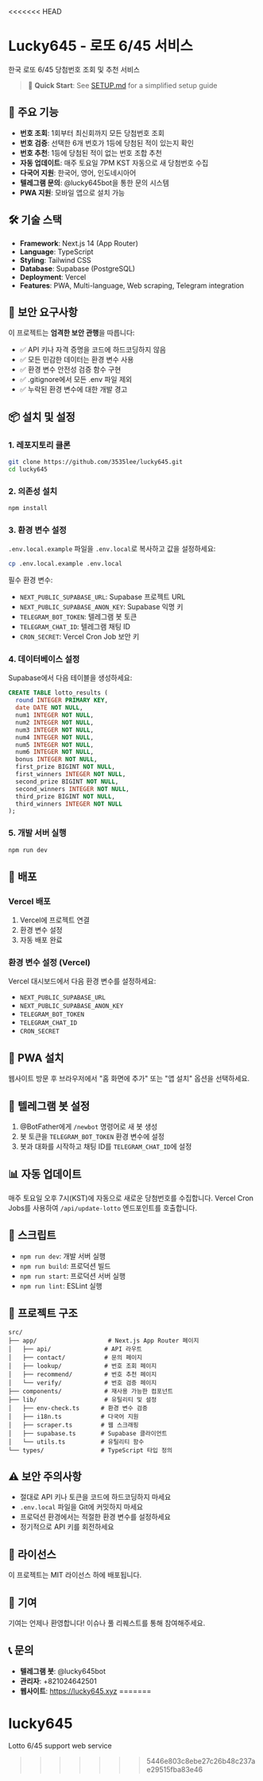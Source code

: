 <<<<<<< HEAD
# Lucky645 - 로또 6/45 서비스

한국 로또 6/45 당첨번호 조회 및 추천 서비스

> 🚀 **Quick Start**: See [SETUP.md](./SETUP.md) for a simplified setup guide

## 🚀 주요 기능

- **번호 조회**: 1회부터 최신회까지 모든 당첨번호 조회
- **번호 검증**: 선택한 6개 번호가 1등에 당첨된 적이 있는지 확인
- **번호 추천**: 1등에 당첨된 적이 없는 번호 조합 추천
- **자동 업데이트**: 매주 토요일 7PM KST 자동으로 새 당첨번호 수집
- **다국어 지원**: 한국어, 영어, 인도네시아어
- **텔레그램 문의**: @lucky645bot을 통한 문의 시스템
- **PWA 지원**: 모바일 앱으로 설치 가능

## 🛠 기술 스택

- **Framework**: Next.js 14 (App Router)
- **Language**: TypeScript
- **Styling**: Tailwind CSS
- **Database**: Supabase (PostgreSQL)
- **Deployment**: Vercel
- **Features**: PWA, Multi-language, Web scraping, Telegram integration

## 🔐 보안 요구사항

이 프로젝트는 **엄격한 보안 관행**을 따릅니다:

- ✅ API 키나 자격 증명을 코드에 하드코딩하지 않음
- ✅ 모든 민감한 데이터는 환경 변수 사용
- ✅ 환경 변수 안전성 검증 함수 구현
- ✅ .gitignore에서 모든 .env 파일 제외
- ✅ 누락된 환경 변수에 대한 개발 경고

## 📦 설치 및 설정

### 1. 레포지토리 클론

```bash
git clone https://github.com/3535lee/lucky645.git
cd lucky645
```

### 2. 의존성 설치

```bash
npm install
```

### 3. 환경 변수 설정

`.env.local.example` 파일을 `.env.local`로 복사하고 값을 설정하세요:

```bash
cp .env.local.example .env.local
```

필수 환경 변수:
- `NEXT_PUBLIC_SUPABASE_URL`: Supabase 프로젝트 URL
- `NEXT_PUBLIC_SUPABASE_ANON_KEY`: Supabase 익명 키
- `TELEGRAM_BOT_TOKEN`: 텔레그램 봇 토큰
- `TELEGRAM_CHAT_ID`: 텔레그램 채팅 ID
- `CRON_SECRET`: Vercel Cron Job 보안 키

### 4. 데이터베이스 설정

Supabase에서 다음 테이블을 생성하세요:

```sql
CREATE TABLE lotto_results (
  round INTEGER PRIMARY KEY,
  date DATE NOT NULL,
  num1 INTEGER NOT NULL,
  num2 INTEGER NOT NULL,
  num3 INTEGER NOT NULL,
  num4 INTEGER NOT NULL,
  num5 INTEGER NOT NULL,
  num6 INTEGER NOT NULL,
  bonus INTEGER NOT NULL,
  first_prize BIGINT NOT NULL,
  first_winners INTEGER NOT NULL,
  second_prize BIGINT NOT NULL,
  second_winners INTEGER NOT NULL,
  third_prize BIGINT NOT NULL,
  third_winners INTEGER NOT NULL
);
```

### 5. 개발 서버 실행

```bash
npm run dev
```

## 🚀 배포

### Vercel 배포

1. Vercel에 프로젝트 연결
2. 환경 변수 설정
3. 자동 배포 완료

### 환경 변수 설정 (Vercel)

Vercel 대시보드에서 다음 환경 변수를 설정하세요:

- `NEXT_PUBLIC_SUPABASE_URL`
- `NEXT_PUBLIC_SUPABASE_ANON_KEY`
- `TELEGRAM_BOT_TOKEN`
- `TELEGRAM_CHAT_ID`
- `CRON_SECRET`

## 📱 PWA 설치

웹사이트 방문 후 브라우저에서 "홈 화면에 추가" 또는 "앱 설치" 옵션을 선택하세요.

## 🤖 텔레그램 봇 설정

1. @BotFather에게 `/newbot` 명령어로 새 봇 생성
2. 봇 토큰을 `TELEGRAM_BOT_TOKEN` 환경 변수에 설정
3. 봇과 대화를 시작하고 채팅 ID를 `TELEGRAM_CHAT_ID`에 설정

## 📊 자동 업데이트

매주 토요일 오후 7시(KST)에 자동으로 새로운 당첨번호를 수집합니다.
Vercel Cron Jobs를 사용하여 `/api/update-lotto` 엔드포인트를 호출합니다.

## 🔧 스크립트

- `npm run dev`: 개발 서버 실행
- `npm run build`: 프로덕션 빌드
- `npm run start`: 프로덕션 서버 실행
- `npm run lint`: ESLint 실행

## 📁 프로젝트 구조

```
src/
├── app/                    # Next.js App Router 페이지
│   ├── api/               # API 라우트
│   ├── contact/           # 문의 페이지
│   ├── lookup/            # 번호 조회 페이지
│   ├── recommend/         # 번호 추천 페이지
│   └── verify/            # 번호 검증 페이지
├── components/            # 재사용 가능한 컴포넌트
├── lib/                   # 유틸리티 및 설정
│   ├── env-check.ts      # 환경 변수 검증
│   ├── i18n.ts           # 다국어 지원
│   ├── scraper.ts        # 웹 스크래핑
│   ├── supabase.ts       # Supabase 클라이언트
│   └── utils.ts          # 유틸리티 함수
└── types/                # TypeScript 타입 정의
```

## ⚠️ 보안 주의사항

- 절대로 API 키나 토큰을 코드에 하드코딩하지 마세요
- `.env.local` 파일을 Git에 커밋하지 마세요
- 프로덕션 환경에서는 적절한 환경 변수를 설정하세요
- 정기적으로 API 키를 회전하세요

## 📄 라이선스

이 프로젝트는 MIT 라이선스 하에 배포됩니다.

## 🤝 기여

기여는 언제나 환영합니다! 이슈나 풀 리퀘스트를 통해 참여해주세요.

## 📞 문의

- **텔레그램 봇**: @lucky645bot
- **관리자**: +821024642501
- **웹사이트**: https://lucky645.xyz
=======
# lucky645
Lotto 6/45 support web service
>>>>>>> 5446e803c8ebe27c26b48c237ae29515fba83e46
